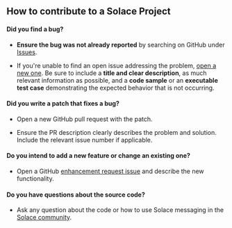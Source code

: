 ## How to contribute to a Solace Project

#### **Did you find a bug?**

* **Ensure the bug was not already reported** by searching on GitHub under [Issues](https://github.com/KenBarr/solace-aws-ha-quickstart/issues).

* If you're unable to find an open issue addressing the problem, [open a new one](https://github.com/KenBarr/solace-aws-ha-quickstart/new). Be sure to include a **title and clear description**, as much relevant information as possible, and a **code sample** or an **executable test case** demonstrating the expected behavior that is not occurring.

#### **Did you write a patch that fixes a bug?**

* Open a new GitHub pull request with the patch.

* Ensure the PR description clearly describes the problem and solution. Include the relevant issue number if applicable.

#### **Do you intend to add a new feature or change an existing one?**

* Open a GitHub [enhancement request issue](https://github.com/KenBarr/solace-aws-ha-quickstart/issues/new) and describe the new functionality.

#### **Do you have questions about the source code?**

* Ask any question about the code or how to use Solace messaging in the [Solace community](http://dev.solace.com/community/).